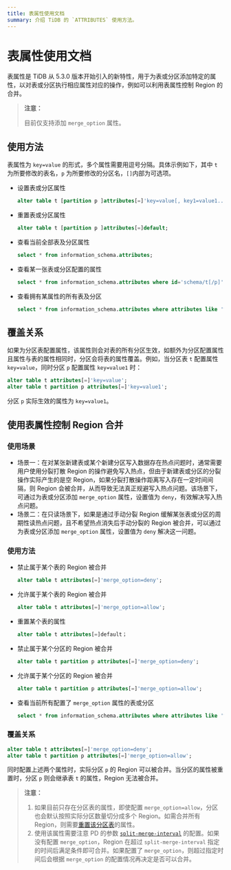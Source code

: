 ```yaml
---
title: 表属性使用文档
summary: 介绍 TiDB 的 `ATTRIBUTES` 使用方法。
---
```


# 表属性使用文档

表属性是 TiDB 从 5.3.0 版本开始引入的新特性，用于为表或分区添加特定的属性，以对表或分区执行相应属性对应的操作，例如可以利用表属性控制 Region 的合并。

> **注意：** 
> 
> 目前仅支持添加 `merge_option` 属性。

## 使用方法

表属性为 `key=value` 的形式，多个属性需要用逗号分隔。具体示例如下，其中 `t` 为所要修改的表名，`p` 为所要修改的分区名，`[]`内部为可选项。

+ 设置表或分区属性

    ```sql
    alter table t [partition p ]attributes[=]'key=value[, key1=value1...]';
    ```

+ 重置表或分区属性

    ```sql
    alter table t [partition p ]attributes[=]default;
    ```

+ 查看当前全部表及分区属性

    ```sql
    select * from information_schema.attributes;
    ```

+ 查看某一张表或分区配置的属性

    ```sql
    select * from information_schema.attributes where id='schema/t[/p]';
    ```

+ 查看拥有某属性的所有表及分区

    ```sql
    select * from information_schema.attributes where attributes like '%key%';
    ```

## 覆盖关系
如果为分区表配置属性，该属性则会对表的所有分区生效，如额外为分区配置属性且属性与表的属性相同时，分区会将表的属性覆盖。例如，当分区表 `t` 配置属性 `key=value`，同时分区 `p` 配置属性 `key=value1` 时：

```sql
alter table t attributes[=]'key=value';
alter table t partition p attributes[=]'key=value1';
```

分区 `p` 实际生效的属性为 `key=value1`。

## 使用表属性控制 Region 合并

### 使用场景

+ 场景一：在对某张新建表或某个新建分区写入数据存在热点问题时，通常需要用户使用分裂打散 Region 的操作避免写入热点，但由于新建表或分区的分裂操作实际产生的是空 Region，如果分裂打散操作距离写入存在一定时间间隔，则 Region 会被合并，从而导致无法真正规避写入热点问题。该场景下，可通过为表或分区添加 `merge_option` 属性，设置值为 `deny`，有效解决写入热点问题。
+ 场景二：在只读场景下，如果是通过手动分裂 Region 缓解某张表或分区的周期性读热点问题，且不希望热点消失后手动分裂的 Region 被合并，可以通过为表或分区添加 `merge_option` 属性，设置值为 `deny` 解决这一问题。

### 使用方法

+ 禁止属于某个表的 Region 被合并

    ```sql
    alter table t attributes[=]'merge_option=deny';
    ```

+ 允许属于某个表的 Region 被合并

    ```sql
    alter table t attributes[=]'merge_option=allow';
    ```

+ 重置某个表的属性

    ```sql
    alter table t attributes[=]default；
    ```

+ 禁止属于某个分区的 Region 被合并

    ```sql
    alter table t partition p attributes[=]'merge_option=deny';
    ```

+ 允许属于某个分区的 Region 被合并

    ```sql
    alter table t partition p attributes[=]'merge_option=allow';
    ```

+ 查看当前所有配置了 `merge_option` 属性的表或分区

    ```sql
    select * from information_schema.attributes where attributes like '%merge_option%';
    ```

### 覆盖关系

```sql
alter table t attributes[=]'merge_option=deny';
alter table t partition p attributes[=]'merge_option=allow';
```

同时配置上述两个属性时，实际分区 `p` 的 Region 可以被合并。当分区的属性被重置时，分区 `p` 则会继承表 `t` 的属性，Region 无法被合并。

> **注意：** 
> 
> 1. 如果目前只存在分区表的属性，即使配置 `merge_option=allow`，分区也会默认按照实际分区数量切分成多个 Region。如需合并所有 Region，则需要[重置该分区表](#使用方法)的属性。
> 2. 使用该属性需要注意 PD 的参数 [`split-merge-interval`](/pd-configuration-file.md#split-merge-interval) 的配置。如果没有配置 `merge_option`，Region 在超过 `split-merge-interval` 指定的时间后满足条件即可合并。如果配置了 `merge_option`，则超过指定时间后会根据 `merge_option` 的配置情况再决定是否可以合并。
